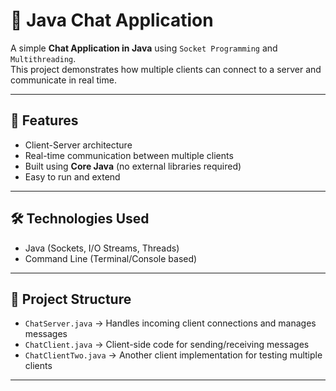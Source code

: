 # 💬 Java Chat Application

A simple **Chat Application in Java** using `Socket Programming` and `Multithreading`.  
This project demonstrates how multiple clients can connect to a server and communicate in real time.

---

## 🚀 Features
- Client-Server architecture  
- Real-time communication between multiple clients  
- Built using **Core Java** (no external libraries required)  
- Easy to run and extend  

---

## 🛠️ Technologies Used
- Java (Sockets, I/O Streams, Threads)  
- Command Line (Terminal/Console based)  

---

## 📂 Project Structure
- `ChatServer.java` → Handles incoming client connections and manages messages  
- `ChatClient.java` → Client-side code for sending/receiving messages  
- `ChatClientTwo.java` → Another client implementation for testing multiple clients  

---


